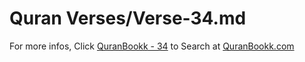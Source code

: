 # Quran Verses/Verse-34.md 

For more infos, Click [QuranBookk - 34](https://www.quranbookk.com/quran/search?q=34) to Search at [QuranBookk.com](http://quranbookk.com/)